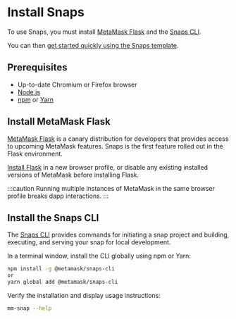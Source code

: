 # Install Snaps

To use Snaps, you must install [MetaMask Flask](#install-metamask-flask) and the [Snaps CLI](#install-the-snaps-cli).

You can then [get started quickly using the Snaps template](quickstart.md).

## Prerequisites

- Up-to-date Chromium or Firefox browser
- [Node.js](https://nodejs.org/)
- [npm](https://docs.npmjs.com/downloading-and-installing-node-js-and-npm) or [Yarn](https://yarnpkg.com/)

## Install MetaMask Flask

[MetaMask Flask](https://metamask.io/flask/) is a canary distribution for developers that provides
access to upcoming MetaMask features.
Snaps is the first feature rolled out in the Flask environment.

[Install Flask](https://chrome.google.com/webstore/detail/metamask-flask-developmen/ljfoeinjpaedjfecbmggjgodbgkmjkjk)
in a new browser profile, or disable any existing installed versions of MetaMask before installing
Flask.

:::caution
Running multiple instances of MetaMask in the same browser profile breaks dapp interactions.
:::

## Install the Snaps CLI

The [Snaps CLI](../reference/options.md) provides commands for initiating a snap project and building,
executing, and serving your snap for local development.

In a terminal window, install the CLI globally using npm or Yarn:

```bash
npm install -g @metamask/snaps-cli
or
yarn global add @metamask/snaps-cli
```

Verify the installation and display usage instructions:

```bash
mm-snap --help
```
